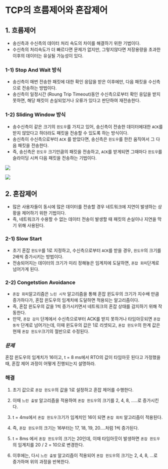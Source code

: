 # TCP의 흐름제어와 혼잡제어

## 1. 흐름제어

- 송신측과 수신측의 데이터 처리 속도의 차이를 해결하기 위한 기법이다.
- 수신측의 처리속도가 더 빠르다면 문제가 없지만, 그렇지않다면 저장용량을 초과한 이후의 데이터는 유실될 가능성이 있다.



### 1-1) Stop And Wait 방식

- 송신측이 매번 전송한 패킷에 대한 확인 응답을 받은 이후에만, 다음 패킷을 수신측으로 전송하는 방법이다.
- 송신측이 일정시간 (Roung Trip Timeout)동안 수신측으로부터 확인 응답을 받지 못하면, 해당 패킷이 손실되었거나 오류가 있다고 판단하여 재전송한다.



### 1-2) Sliding Window 방식

- 송수신측이 같은 크기의 `윈도우`를 가지고 있어, 송신측이 전송한 데이터에대한 `ACK`를 받지 않았다고 하더라도 패킷을 전송할 수 있도록 하는 방식이다.
- 송신측이 수신측으로부터 `ACK` 를 받았다면, 송신측은 `윈도우`를 한칸 움직여서 그 다음 패킷을 전송한다.
- 즉, 송신측은 `윈도우` 크기만큼의 패킷을 전송하고, `ACK`를 받게되면 그때마다 `윈도우`를 슬라이딩 시켜 다음 패킷을 전송하는 기법이다.

![](http://www.ktword.co.kr//img_data/1469_1.jpg)



![](http://www.ktword.co.kr//img_data/1469_2.JPG)



## 2. 혼잡제어

- 많은 사용자들이 동시에 많은 데이터를 전송할 경우 네트워크에 지연이 발생하는 상황을 제어하기 위한 기법이다.
- 즉, 네트워크가 수용할 수 없는 데이터 전송이 발생할 때 패킷의 손실이나 지연을 막기 위해 사용된다.



### 2-1) Slow Start

- 초기 혼잡 `윈도우`를 1로 지정하고, 수신측으로부터 `ACK`를 받을 경우, `윈도우`의 크기를 2배씩 증가시키는 방법이다.
- 전송되어지는 데이터의 크기가 미리 정해놓은 임계치에 도달하면, `혼잡 회피`단계로 넘어가게 된다.



### 2-2) Congetstion Avoidance

- `혼잡 회피`알고리즘은 `느린 시작` 알고리즘을 통해 혼잡 윈도우의 크기가 지수배 만큼 증가하다가, 혼잡 윈도우의 임계치에 도달하면 적용되는 알고리즘이다.
- 즉, 혼잡 윈도우의 값을 1씩 증가시키면서 네트워크의 혼잡 상태를 감지하기 위해 작동한다.
- 만약, `혼잡 감지` 단계에서 수신측으로부터 ACK를 받지 못하거나 타임아웃되면 `혼잡 동작` 단계로 넘어가는데, 이때 윈도우의 값은 1로 리셋되고, `혼잡 윈도우`의 한계 값은 현재 `혼잡 윈도우`크기의 절반으로 수정된다.



### *문제*

혼잡 윈도우의 임계치가 16이고, t = 8 ms에서 RTO의 값이 타임아웃 된다고 가정했을 때, 혼잡 제어 과정이 어떻게 진행되는지 설명하라.



### 해결

1. 초기 값으로 `혼잡 윈도우`의 값을 1로 설정하고 혼잡 제어를 수행한다.

2. 이때 `느린 출발` 알고리즘을 적용하여 `혼잡 윈도우`의 크기를 2, 4, 8, .....로 증가시킨다.
3. t = 4ms에서 `혼잡 윈도우`크기가 임계치인 16이 되면  `혼잡 회피` 알고리즘이 적용된다.
4. 즉, `혼잡 윈도우`의 크기는 16부터는 17, 18, 19, 20....처럼 1씩 증가된다.
5. t = 8ms 에서 `혼잡 윈도우`의 크기는 20인데, 이때 타임아웃이 발생하면 `혼잡 윈도우`의 임계치를 20 / 2 = 10으로 변경한다.
6. 이후에는, 다시 `느린 출발` 알고리즘이 적용되어 `혼잡 윈도우`의 크기는 2, 4, 8, ...로 증가하며 위의 과정을 반복한다.